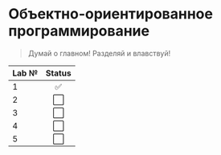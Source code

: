 # Объектно-ориентированное программирование

> Думай о главном!
> Разделяй и влавствуй!

| Lab № | Status |
|:------|:-----:|
| 1 | :white_check_mark: |
| 2 | :white_large_square: |
| 3 | :white_large_square: |
| 4 | :white_large_square: |
| 5 | :white_large_square: |
